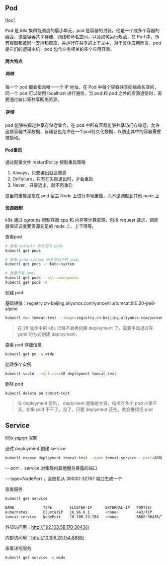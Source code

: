 ## Pod

[toc]



Pod 是 k8s 集群能调度的最小单元，pod 是容器的封装，他是一个或多个容器的组合，这些容器共享存储、网络和命名空间，以及如何运行规范，在 Pod 中，所有容器都被同一安排和调度，并运行在共享的上下文中，对于具体应用而言，pod 是它们的逻辑主机，pod 包含业务相关的多个应用容器。



#### 两大特点

##### 网络

每一个 pod 都会指派唯一一个 IP 地址，在 Pod 中每个容器共享网络命名空间，同一个 pod 可以使用 localhost 进行通信，当 pod 和 pod 之外的资源通信时，需要通过端口等共享网络资源。



##### 存储

pod 能够被指定共享存储卷集合，在 pod 中所有容器能够共享访问存储卷，允许这些容器共享数据，存储卷也允许在一个pod持久化数据，以防止其中的容器需要被启动。



#### Pod重启

通过配置文件 restartPolicy 控制重启策略

1. Always，只要退出就会重启
2. OnFailure，只有在失败退出时，才会重启
3. Never，只要退出，就不再重启

这里的重启是指在 pod 宿主 Node 上进行本地重启，而不是调度到其他 node 上



#### 资源限制

k8s 通过 cgroups 限制容器 cpu 和 内存等计算资源，包括 request 请求，调度器保证调度要资源充足的 node 上、上下限等。



查看pod

```sh
# 查看 default 命名空间 pods
kubectl get pods

# 查看 kube-system 命名空间下的 pods
kubectl get pods -n kube-system

# 查看所有 pods
kubectl get pods --all-namespaces
kubectl get pods -A
```





创建 pod

基础镜像：registry.cn-beijing.aliyuncs.com/yuncenliu/tomcat:9.0.20-jre8-alpine

```sh
kubectl run tomcat-test --image=registry.cn-beijing.aliyuncs.com/yuncenliu/tomcat:9.0.20-jre8-alpine --port=8080 --replicas=3
```

> 在 28 版本中的 k8s 已经不会再创建 deployment 了，需要手动通过写 yaml 的方式创建 deployment，

查看 pod 详细信息

```sh
kubectl get po -o wide
```

创建多个实例

```sh
kubectl scale --replicas=10 deployment tomcat-test
```

删除 pod

```sh
kubectl delete po tomcat-test
```





> 与 deployment 区别， deplyment 就像是大哥，指挥有多个 pod 小弟干活，如果 pod 不干了，没了，只要 deplyment 还在，就会继续招 pod



## Service

[K8s export 官网](https://kubernetes.io/zh-cn/docs/reference/kubectl/generated/kubectl_expose/_print/)

通过 deployment 创建 service

```sh
kubectl expose deployment tomcat-test --name tomcat-service --port=8888 --target-port=8080 --protocol=TCP --type=NodePort
```

-- port ，service 对集群内其他服务暴露的端口

-- type=NodePort ，会随机从 30000-32767 端口生成一个



查看服务

```sh
kubectl get service

NAME             TYPE        CLUSTER-IP      EXTERNAL-IP   PORT(S)          AGE
kubernetes       ClusterIP   10.96.0.1       <none>        443/TCP          172m
tomcat-service   NodePort    10.106.29.154   <none>        8888:30436/TCP   6s
```

外部访问用：http://192.168.58.170:30436/

内部访问用：http://10.106.29.154:8888/



查看详细服务

```sh
kubectl get service -o wide
```

